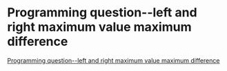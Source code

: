 # Programming question--left and right maximum value maximum difference
[Programming question--left and right maximum value maximum difference](https://aiwithcloud.com/2022/09/16/programming_question__left_and_right_maximum_value_maximum_difference/)